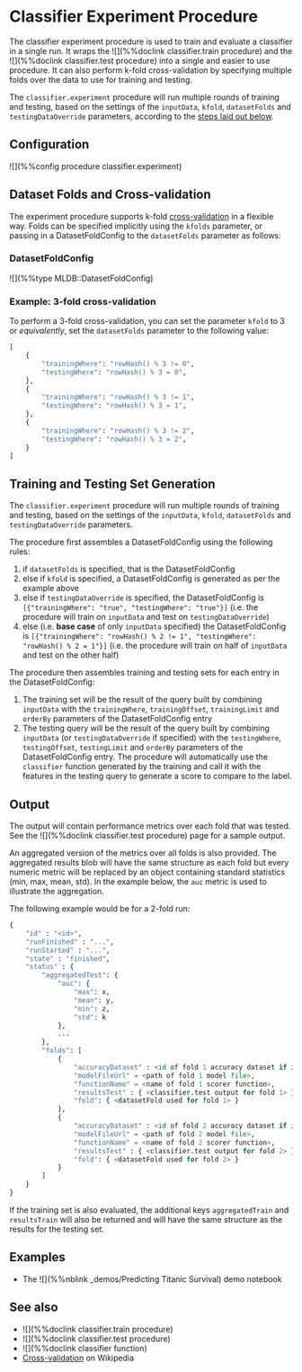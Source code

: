 # Classifier Experiment Procedure

The classifier experiment procedure is used to train and evaluate a classifier in a single run.
It wraps the ![](%%doclink classifier.train procedure) and the ![](%%doclink classifier.test procedure) into a single and easier to use procedure. It can also perform k-fold cross-validation by specifying multiple folds over the data to use for training and testing.

The `classifier.experiment` procedure will run multiple rounds of training and testing, based on the settings of the `inputData`, `kfold`, `datasetFolds` and `testingDataOverride` parameters, according to the [steps laid out below](#TrainTest).

## Configuration

![](%%config procedure classifier.experiment)

<a name="DatasetFoldConfig"></a>
## Dataset Folds and Cross-validation

The experiment procedure supports k-fold 
[cross-validation](https://en.wikipedia.org/wiki/Cross-validation_(statistics)) in a
flexible way. Folds can be specified implicitly using the `kfolds` parameter, or passing in a DatasetFoldConfig to the `datasetFolds` parameter as follows:

### DatasetFoldConfig

![](%%type MLDB::DatasetFoldConfig)

### Example: 3-fold cross-validation

To perform a 3-fold cross-validation, you can set the parameter `kfold` to 3 or *equivalently*, set the `datasetFolds` parameter to the following value:

```python
[
    {
        "trainingWhere": "rowHash() % 3 != 0",
        "testingWhere": "rowHash() % 3 = 0",
    },
    {
        "trainingWhere": "rowHash() % 3 != 1",
        "testingWhere": "rowHash() % 3 = 1",
    },
    {
        "trainingWhere": "rowHash() % 3 != 2",
        "testingWhere": "rowHash() % 3 = 2",
    }
]
```

<a name="TrainTest"></a>
## Training and Testing Set Generation

The `classifier.experiment` procedure will run multiple rounds of training and testing, based on the settings of the `inputData`, `kfold`, `datasetFolds` and `testingDataOverride` parameters.

The procedure first assembles a DatasetFoldConfig using the following rules:

1. if `datasetFolds` is specified, that is the DatasetFoldConfig
1. else if `kfold` is specified, a DatasetFoldConfig is generated as per the example above
1. else if `testingDataOverride` is specified, the DatasetFoldConfig is `[{"trainingWhere": "true", "testingWhere": "true"}]` (i.e. the procedure will train on `inputData` and test on `testingDataOverride`)
1. else (i.e. **base case** of only `inputData` specified) the DatasetFoldConfig is `[{"trainingWhere": "rowHash() % 2 != 1", "testingWhere": "rowHash() % 2 = 1"}]` (i.e. the procedure will train on half of `inputData` and test on the other half)

The procedure then assembles training and testing sets for each entry in the DatasetFoldConfig:

1. The training set will be the result of the query built by combining `inputData` with the `trainingWhere`, `trainingOffset`, `trainingLimit` and `orderBy` parameters of the DatasetFoldConfig entry
1. The testing query will be the result of the query built by combining  `inputData` (or `testingDataOverride` if specified) with the `testingWhere`, `testingOffset`, `testingLimit` and `orderBy` parameters of the DatasetFoldConfig entry. The procedure will automatically use the `classifier` function generated by the training and call it with the features in the testing query to generate a score to compare to the label.


## Output

The output will contain performance metrics over each fold that was tested. See the 
![](%%doclink classifier.test procedure) page for a sample output.

An aggregated version of the metrics over all folds is also provided. The aggregated
results blob will have the same structure as each fold but every numeric metric will
be replaced by an object containing standard statistics (min, max, mean, std).
In the example below, the `auc` metric is used to illustrate the aggregation.

The following example would be for a 2-fold run:

```python
{
    "id" : "<id>",
    "runFinished" : "...",
    "runStarted" : "...",
    "state" : "finished",
    "status" : {
        "aggregatedTest": {
            "auc": {
                "max": x,
                "mean": y,
                "min": z,
                "std": k
            },
            ...
        },
        "folds": [
            {
                "accuracyDataset" : <id of fold 1 accuracy dataset if it was generated>,
                "modelFileUrl" = <path of fold 1 model file>,
                "functionName" = <name of fold 1 scorer function>,
                "resultsTest" : { <classifier.test output for fold 1> },
                "fold": { <datasetFold used for fold 1> }
            },
            {
                "accuracyDataset" : <id of fold 2 accuracy dataset if it was generated>,
                "modelFileUrl" = <path of fold 2 model file>,
                "functionName" = <name of fold 2 scorer function>,
                "resultsTest" : { <classifier.test output for fold 2> },
                "fold": { <datasetFold used for fold 2> }
            }
        ]
    }
}
```

If the training set is also evaluated, the additional keys `aggregatedTrain` and `resultsTrain` 
will also be returned and will have the same structure as the results for the testing set.

## Examples

* The ![](%%nblink _demos/Predicting Titanic Survival) demo notebook

## See also

* ![](%%doclink classifier.train procedure)
* ![](%%doclink classifier.test procedure)
* ![](%%doclink classifier function)
* [Cross-validation](https://en.wikipedia.org/wiki/Cross-validation_(statistics)) on Wikipedia


